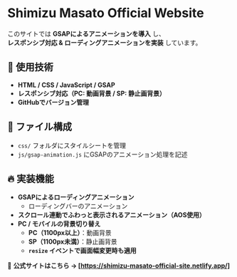 # Shimizu Masato Official Website

このサイトでは **GSAPによるアニメーションを導入** し、  
**レスポンシブ対応 & ローディングアニメーションを実装** しています。

## 🎨 使用技術
- **HTML / CSS / JavaScript / GSAP**
- **レスポンシブ対応（PC: 動画背景 / SP: 静止画背景）**
- **GitHubでバージョン管理**

## 🚀 ファイル構成
- `css/` フォルダにスタイルシートを管理
- `js/gsap-animation.js` にGSAPのアニメーション処理を記述

## 🔥 実装機能
- **GSAPによるローディングアニメーション**
  - ローディングバーのアニメーション
- **スクロール連動でふわっと表示されるアニメーション（AOS使用）**
- **PC / モバイルの背景切り替え**
  - **PC（1100px以上）**：動画背景
  - **SP（1100px未満）**：静止画背景
  - **`resize` イベントで画面幅変更時も適用**

📌 **公式サイトはこちら → [https://shimizu-masato-official-site.netlify.app/]**
